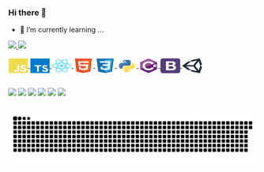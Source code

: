 ### Hi there 👋
- 🌱 I’m currently learning ...

 <div>
  <a href="https://github.com/marcoscouzads">
  <img height="180em" src="https://github-readme-stats.vercel.app/api?username=marcoscouzads&show_icons=true&theme=merko&include_all_commits=true&count_private=true"/>
  <img height="180em" src="https://github-readme-stats.vercel.app/api/top-langs/?username=marcoscouzads&layout=compact&langs_count=7&theme=merko"/>

</div>
<div style="display: inline_block"><br>
  <img align="center" alt="mark-Js" height="30" width="40" src="https://raw.githubusercontent.com/devicons/devicon/master/icons/javascript/javascript-plain.svg">
  <img align="center" alt="mark-Ts" height="30" width="40" src="https://raw.githubusercontent.com/devicons/devicon/master/icons/typescript/typescript-plain.svg">
  <img align="center" alt="mark-React" height="30" width="40" src="https://raw.githubusercontent.com/devicons/devicon/master/icons/react/react-original.svg">
  <img align="center" alt="mark-HTML" height="30" width="40" src="https://raw.githubusercontent.com/devicons/devicon/master/icons/html5/html5-original.svg">
  <img align="center" alt="mark-CSS" height="30" width="40" src="https://raw.githubusercontent.com/devicons/devicon/master/icons/css3/css3-original.svg">
  <img align="center" alt="mark-Python" height="30" width="40" src="https://raw.githubusercontent.com/devicons/devicon/master/icons/python/python-original.svg">
  <img align="center" alt="mark-Csharp" height="30" width="40" src="https://raw.githubusercontent.com/devicons/devicon/master/icons/csharp/csharp-original.svg">
  <img align="center" alt="mark-bt" height="30" width="40" src="repositorioLegal/svgs/bootstrap-4.svg">
  <img align="center" alt="mark-unity" height="30" width="40" src="repositorioLegal/svgs/unity-69.svg">
  
 <!--
  https://worldvectorlogo.com/
  https://github.com/anuraghazra/github-readme-stats#customization

 -->
 
</div>
  
  ##
 
<div> 
  <a href="#" target="_blank"><img src="https://img.shields.io/badge/YouTube-FF0000?style=for-the-badge&logo=youtube&logoColor=white" target="_blank"></a>
  <a href="#" target="_blank"><img src="https://img.shields.io/badge/-Instagram-%23E4405F?style=for-the-badge&logo=instagram&logoColor=white" target="_blank"></a>
 	<a href="#" target="_blank"><img src="https://img.shields.io/badge/Twitch-9146FF?style=for-the-badge&logo=twitch&logoColor=white" target="_blank"></a>
 <a href="#" target="_blank"><img src="https://img.shields.io/badge/Discord-7289DA?style=for-the-badge&logo=discord&logoColor=white" target="_blank"></a> 
  <a href = "#"><img src="https://img.shields.io/badge/-Gmail-%23333?style=for-the-badge&logo=gmail&logoColor=white" target="_blank"></a>
  <a href="#" target="_blank"><img src="https://img.shields.io/badge/-LinkedIn-%230077B5?style=for-the-badge&logo=linkedin&logoColor=white" target="_blank"></a> 
 
 
 
</div>

 ##
 
  ![Snake animation](repositorioLegal/svgs/github-contribution-grid-snake.svg)

<!--
**marcoscouzads/marcoscouzads** is a ✨ _special_ ✨ repository because its `README.md` (this file) appears on your GitHub profile.

Here are some ideas to get you started:

- 🔭 I’m currently working on ...
- 🌱 I’m currently learning ...
- 👯 I’m looking to collaborate on ...
- 🤔 I’m looking for help with ...
- 💬 Ask me about ...
- 📫 How to reach me: ...
- 😄 Pronouns: ...
- ⚡ Fun fact: ...

-->

